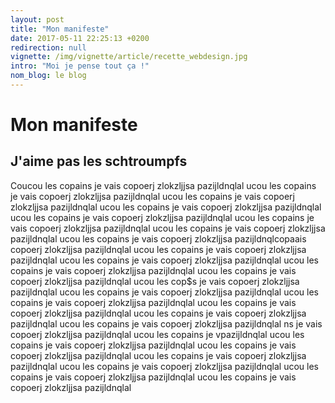 ```yaml
---
layout: post
title: "Mon manifeste"
date: 2017-05-11 22:25:13 +0200
redirection: null
vignette: /img/vignette/article/recette_webdesign.jpg
intro: "Moi je pense tout ça !"
nom_blog: le blog
---
```


# Mon manifeste

## J'aime pas les schtroumpfs

Coucou les copains je vais copoerj zlokzljjsa  pazijldnqlal ucou les copains je vais copoerj zlokzljjsa  pazijldnqlal ucou les copains je vais copoerj zlokzljjsa  pazijldnqlal ucou les copains je vais copoerj zlokzljjsa  pazijldnqlal ucou les copains je vais copoerj zlokzljjsa  pazijldnqlal ucou les copains je vais copoerj zlokzljjsa  pazijldnqlal ucou les copains je vais copoerj zlokzljjsa  pazijldnqlal ucou les copains je vais copoerj zlokzljjsa  pazijldnqlcopaais copoerj zlokzljjsa  pazijldnqlal ucou les copains je vais copoerj zlokzljjsa  pazijldnqlal ucou les copains je vais copoerj zlokzljjsa  pazijldnqlal ucou les copains je vais copoerj zlokzljjsa  pazijldnqlal ucou les copains je vais copoerj zlokzljjsa  pazijldnqlal ucou les cop$s je vais copoerj zlokzljjsa  pazijldnqlal ucou les copains je vais copoerj zlokzljjsa  pazijldnqlal ucou les copains je vais copoerj zlokzljjsa  pazijldnqlal ucou les copains je vais copoerj zlokzljjsa  pazijldnqlal ucou les copains je vais copoerj zlokzljjsa  pazijldnqlal ucou les copains je vais copoerj zlokzljjsa  pazijldnqlal ns je vais copoerj zlokzljjsa  pazijldnqlal ucou les copains je vpazijldnqlal ucou les copains je vais copoerj zlokzljjsa  pazijldnqlal ucou les copains je vais copoerj zlokzljjsa  pazijldnqlal ucou les copains je vais copoerj zlokzljjsa  pazijldnqlal ucou les copains je vais copoerj zlokzljjsa  pazijldnqlal ucou les copains je vais copoerj zlokzljjsa  pazijldnqlal ucou les copains je vais copoerj zlokzljjsa  pazijldnqlal 
